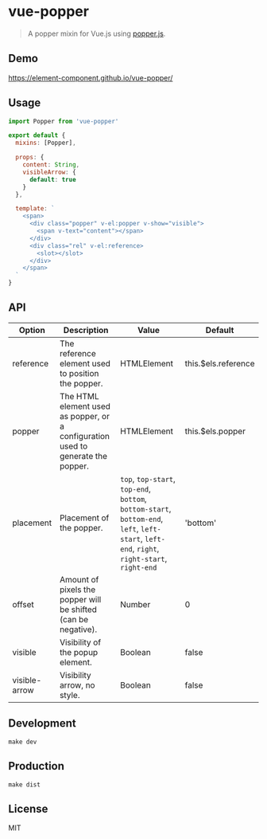 # vue-popper
> A popper mixin for Vue.js using [popper.js](https://popper.js.org/).

## Demo
https://element-component.github.io/vue-popper/

## Usage
```javascript
import Popper from 'vue-popper'

export default {
  mixins: [Popper],

  props: {
    content: String,
    visibleArrow: {
      default: true
    }
  },

  template: `
    <span>
      <div class="popper" v-el:popper v-show="visible">
        <span v-text="content"></span>
      </div>
      <div class="rel" v-el:reference>
        <slot></slot>
      </div>
    </span>
  `
}
```

## API
| Option            | Description                                                 | Value                         | Default       |
|-------------------|-------------------------------------------------------------|-------------------------------|---------------|
| reference           | The reference element used to position the popper.                                  | HTMLElement                       | this.$els.reference       |
| popper          |  The HTML element used as popper, or a configuration used to generate the popper. | HTMLElement | this.$els.popper |
| placement    | Placement of the popper.                                 | `top`, `top-start`, `top-end`, `bottom`, `bottom-start`, `bottom-end`, `left`, `left-start`, `left-end`, `right`, `right-start`, `right-end`   | 'bottom' |
| offset             | Amount of pixels the popper will be shifted (can be negative).    | Number                       | 0          |
| visible | Visibility of the popup element. | Boolean                       | false          |
|visible-arrow | Visibility arrow, no style. | Boolean | false |

## Development

```shell
make dev
```

## Production
```
make dist
```

## License
MIT
